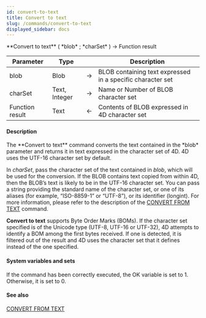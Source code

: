 ```yaml
---
id: convert-to-text
title: Convert to text
slug: /commands/convert-to-text
displayed_sidebar: docs
---
```


<!--REF #_command_.Convert to text.Syntax-->**Convert to text** ( *blob* ; *charSet* ) -> Function result<!-- END REF-->
<!--REF #_command_.Convert to text.Params-->
| Parameter | Type |  | Description |
| --- | --- | --- | --- |
| blob | Blob | &#8594;  | BLOB containing text expressed in a specific character set |
| charSet | Text, Integer | &#8594;  | Name or Number of BLOB character set |
| Function result | Text | &#8592; | Contents of BLOB expressed in 4D character set |

<!-- END REF-->

#### Description 

<!--REF #_command_.Convert to text.Summary-->The **Convert to text** command converts the text contained in the *blob* parameter and returns it in text expressed in the character set of 4D.<!-- END REF--> 4D uses the UTF-16 character set by default.

In *charSet*, pass the character set of the text contained in *blob*, which will be used for the conversion. If the BLOB contains text copied from within 4D, then the BLOB’s text is likely to be in the UTF-16 character set. You can pass a string providing the standard name of the character set, or one of its aliases (for example, “ISO-8859-1” or “UTF-8”), or its identifier (longint). For more information, please refer to the description of the [CONVERT FROM TEXT](convert-from-text.md) command.

**Convert to text** supports Byte Order Marks (BOMs). If the character set specified is of the Unicode type (UTF-8, UTF-16 or UTF-32), 4D attempts to identify a BOM among the first bytes received. If one is detected, it is filtered out of the result and 4D uses the character set that it defines instead of the one specified.

#### System variables and sets 

If the command has been correctly executed, the OK variable is set to 1\. Otherwise, it is set to 0.

#### See also 

[CONVERT FROM TEXT](convert-from-text.md)  